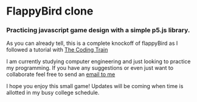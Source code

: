 # FlappyBird clone
### Practicing javascript game design with a simple p5.js library.

As you can already tell, this is a complete knockoff of flappyBird as I followed
a tutorial with [The Coding Train](https://www.youtube.com/channel/UCvjgXvBlbQiydffZU7m1_aw)

I am currently studying computer engineering and just looking to practice my
programming. If you have any suggestions or even just want to collaborate feel
free to send an [email to me](mailto:iwillridgley@gmail.com)

I hope you enjoy this small game! Updates will be coming when time is allotted
in my busy college schedule.
